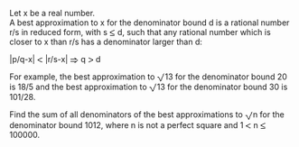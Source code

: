   <p>Let x be a real number.<br />  A best approximation to x for the denominator bound d is a rational number r/s in reduced form, with s <img src='images/symbol_le.gif' width='10' height='12' alt='&le;' border='0' style='vertical-align:middle;' /> d, such that any rational number which is closer to x than r/s has a denominator larger than d:</p>    |p/q-x| <img src='images/symbol_lt.gif' width='10' height='10' alt='&lt;' border='0' style='vertical-align:middle;' /> |r/s-x| <img src='images/symbol_implies.gif' width='15' height='11' alt='&rArr;' border='0' style='vertical-align:middle;' /> q <img src='images/symbol_gt.gif' width='10' height='10' alt='&gt;' border='0' style='vertical-align:middle;' /> d    <p>For example, the best approximation to <img src='images/symbol_radic.gif' width='14' height='16' alt='&radic;' border='0' style='vertical-align:middle;' />13 for the denominator bound 20 is 18/5 and the best approximation to <img src='images/symbol_radic.gif' width='14' height='16' alt='&radic;' border='0' style='vertical-align:middle;' />13 for the denominator bound 30 is 101/28.</p>    <p>Find the sum of all denominators of the best approximations to <img src='images/symbol_radic.gif' width='14' height='16' alt='&radic;' border='0' style='vertical-align:middle;' />n for the denominator bound 1012, where n is not a perfect square and 1 <img src='images/symbol_lt.gif' width='10' height='10' alt='&lt;' border='0' style='vertical-align:middle;' /> n <img src='images/symbol_le.gif' width='10' height='12' alt='&le;' border='0' style='vertical-align:middle;' /> 100000.</p>  